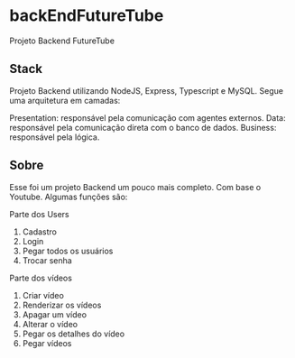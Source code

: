 # backEndFutureTube
Projeto Backend FutureTube
 
## Stack
Projeto Backend utilizando NodeJS, Express, Typescript e MySQL. Segue uma arquitetura em camadas:

Presentation: responsável pela comunicação com agentes externos.
Data: responsável pela comunicação direta com o banco de dados.
Business: responsável pela lógica.

## Sobre
Esse foi um projeto Backend um pouco mais completo. Com base o Youtube. Algumas funções são:

Parte dos Users
1. Cadastro
2. Login
3. Pegar todos os usuários
4. Trocar senha

Parte dos vídeos
1. Criar vídeo
2. Renderizar os vídeos
3. Apagar um vídeo
4. Alterar o vídeo
5. Pegar os detalhes do vídeo
6. Pegar vídeos 
